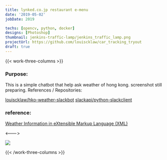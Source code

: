 ```yaml
---
title: lynked.co.jp restaurant e-menu
date: '2019-05-02'
jobDate: 2019

techs: [opencv, python, docker]
designs: [Photoshop]
thumbnail: jenkins-traffic-lamp/jenkins_traffic_lamp.png
projectUrl: https://github.com/louiscklaw/car_tracking_tryout
draft: true
---
```


{{< work-three-columns >}}

### Purpose:

This is a simple chatbot that help ask weather of hong kong. screenshot still preparing.
References / Repositories:

[louiscklaw/hko-weather-slackbot](louiscklaw/hko-weather-slackbot)
[slackapi/python-slackclient](slackapi/python-slackclient)

### reference:

[Weather Information in eXtensible Markup Language (XML)](http://demo.xml.weather.gov.hk/V2/index.html)

<---> <!-- magic separator, between columns -->

![](./thumbnail.png)

{{< /work-three-columns >}}

